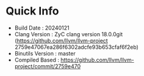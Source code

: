 # Quick Info
* Build Date : 20240121
* Clang Version : ZyC clang version 18.0.0git (https://github.com/llvm/llvm-project 2759e47067ea286f6302adcfe93b653cfaf6f2eb)
* Binutils Version : master
* Compiled Based : https://github.com/llvm/llvm-project/commit/2759e470

